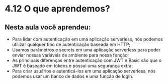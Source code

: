 # 4.12 O que aprendemos?
## Nesta aula você aprendeu:

- Para lidar com autenticação em uma aplicação serverless, nós podemos utilizar qualquer tipo de autenticação baseada em HTTP;
- Usamos parâmetros e secrets em uma aplicação serverless para poder enviar nossas variáveis de ambiente para nossa função;
- As principais diferenças entre autenticação com JWT e Basic são que o JWT é baseado em tokens e possui uma segurança extra;
- Para criar usuários e autenticá-los em uma aplicação serverless, nós podemos usar um banco de dados e uma função de login.